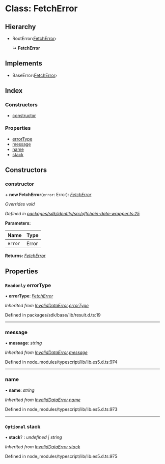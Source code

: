 # Class: FetchError

## Hierarchy

* RootError‹[FetchError](../enums/_offchain_data_wrapper_.offchainerrortypes.md#fetcherror)›

  ↳ **FetchError**

## Implements

* BaseError‹[FetchError](../enums/_offchain_data_wrapper_.offchainerrortypes.md#fetcherror)›

## Index

### Constructors

* [constructor](_offchain_data_wrapper_.fetcherror.md#constructor)

### Properties

* [errorType](_offchain_data_wrapper_.fetcherror.md#readonly-errortype)
* [message](_offchain_data_wrapper_.fetcherror.md#message)
* [name](_offchain_data_wrapper_.fetcherror.md#name)
* [stack](_offchain_data_wrapper_.fetcherror.md#optional-stack)

## Constructors

###  constructor

\+ **new FetchError**(`error`: Error): *[FetchError](_offchain_data_wrapper_.fetcherror.md)*

*Overrides void*

*Defined in [packages/sdk/identity/src/offchain-data-wrapper.ts:25](https://github.com/celo-org/celo-monorepo/blob/master/packages/sdk/identity/src/offchain-data-wrapper.ts#L25)*

**Parameters:**

Name | Type |
------ | ------ |
`error` | Error |

**Returns:** *[FetchError](_offchain_data_wrapper_.fetcherror.md)*

## Properties

### `Readonly` errorType

• **errorType**: *[FetchError](../enums/_offchain_data_wrapper_.offchainerrortypes.md#fetcherror)*

*Inherited from [InvalidDataError](_offchain_accessors_errors_.invaliddataerror.md).[errorType](_offchain_accessors_errors_.invaliddataerror.md#readonly-errortype)*

Defined in packages/sdk/base/lib/result.d.ts:19

___

###  message

• **message**: *string*

*Inherited from [InvalidDataError](_offchain_accessors_errors_.invaliddataerror.md).[message](_offchain_accessors_errors_.invaliddataerror.md#message)*

Defined in node_modules/typescript/lib/lib.es5.d.ts:974

___

###  name

• **name**: *string*

*Inherited from [InvalidDataError](_offchain_accessors_errors_.invaliddataerror.md).[name](_offchain_accessors_errors_.invaliddataerror.md#name)*

Defined in node_modules/typescript/lib/lib.es5.d.ts:973

___

### `Optional` stack

• **stack**? : *undefined | string*

*Inherited from [InvalidDataError](_offchain_accessors_errors_.invaliddataerror.md).[stack](_offchain_accessors_errors_.invaliddataerror.md#optional-stack)*

Defined in node_modules/typescript/lib/lib.es5.d.ts:975
